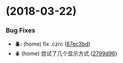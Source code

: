 <a name=""></a>
#  (2018-03-22)


### Bug Fixes

* **:beetle::** (home) fix .czrc ([87ec3bd](https://github.com/justintien/justin-tool/commit/87ec3bd))
* :beetle: (home) 尝试了几个显示方式 ([2799d96](https://github.com/justintien/justin-tool/commit/2799d96))



